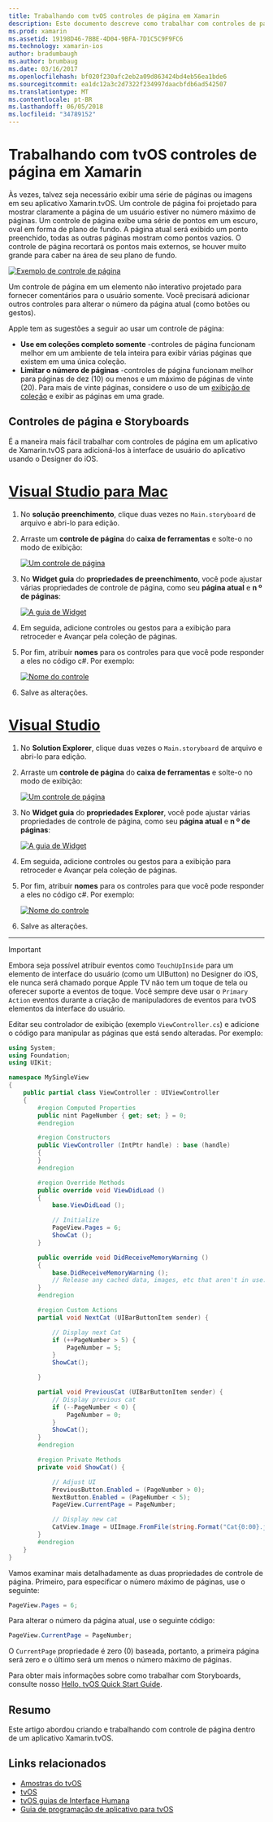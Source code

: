 ```yaml
---
title: Trabalhando com tvOS controles de página em Xamarin
description: Este documento descreve como trabalhar com controles de página tvOS em um aplicativo compilado com o Xamarin. Fornece uma descrição detalhada dos controles da página, descreve como configurá-las em storyboards e examina como responder a eventos de alteração de página.
ms.prod: xamarin
ms.assetid: 19198D46-7BBE-4D04-9BFA-7D1C5C9F9FC6
ms.technology: xamarin-ios
author: bradumbaugh
ms.author: brumbaug
ms.date: 03/16/2017
ms.openlocfilehash: bf020f230afc2eb2a09d863424bd4eb56ea1bde6
ms.sourcegitcommit: ea1dc12a3c2d7322f234997daacbfdb6ad542507
ms.translationtype: MT
ms.contentlocale: pt-BR
ms.lasthandoff: 06/05/2018
ms.locfileid: "34789152"
---
```

# <a name="working-with-tvos-page-controls-in-xamarin"></a>Trabalhando com tvOS controles de página em Xamarin

Às vezes, talvez seja necessário exibir uma série de páginas ou imagens em seu aplicativo Xamarin.tvOS. Um controle de página foi projetado para mostrar claramente a página de um usuário estiver no número máximo de páginas. Um controle de página exibe uma série de pontos em um escuro, oval em forma de plano de fundo. A página atual será exibido um ponto preenchido, todas as outras páginas mostram como pontos vazios. O controle de página recortará os pontos mais externos, se houver muito grande para caber na área de seu plano de fundo.

[![](page-controls-images/page01.png "Exemplo de controle de página")](page-controls-images/page01.png#lightbox)

Um controle de página em um elemento não interativo projetado para fornecer comentários para o usuário somente. Você precisará adicionar outros controles para alterar o número da página atual (como botões ou gestos).

Apple tem as sugestões a seguir ao usar um controle de página:

- **Use em coleções completo somente** -controles de página funcionam melhor em um ambiente de tela inteira para exibir várias páginas que existem em uma única coleção.
- **Limitar o número de páginas** -controles de página funcionam melhor para páginas de dez (10) ou menos e um máximo de páginas de vinte (20). Para mais de vinte páginas, considere o uso de um [exibição de coleção](~/ios/tvos/user-interface/collection-views.md) e exibir as páginas em uma grade.

<a name="Page-Controls-and-Storyboards" />

## <a name="page-controls-and-storyboards"></a>Controles de página e Storyboards

É a maneira mais fácil trabalhar com controles de página em um aplicativo de Xamarin.tvOS para adicioná-los à interface de usuário do aplicativo usando o Designer do iOS.

# <a name="visual-studio-for-mactabvsmac"></a>[Visual Studio para Mac](#tab/vsmac)

    
1. No **solução preenchimento**, clique duas vezes no `Main.storyboard` de arquivo e abri-lo para edição.
1. Arraste um **controle de página** do **caixa de ferramentas** e solte-o no modo de exibição: 

    [![](page-controls-images/page02.png "Um controle de página")](page-controls-images/page02.png#lightbox)
1. No **Widget guia** do **propriedades de preenchimento**, você pode ajustar várias propriedades de controle de página, como seu **página atual** e **n º de páginas**: 

    [![](page-controls-images/page03.png "A guia de Widget")](page-controls-images/page03.png#lightbox)
1. Em seguida, adicione controles ou gestos para a exibição para retroceder e Avançar pela coleção de páginas.
1. Por fim, atribuir **nomes** para os controles para que você pode responder a eles no código c#. Por exemplo: 

    [![](page-controls-images/page04.png "Nome do controle")](page-controls-images/page04.png#lightbox)
1. Salve as alterações.
    

# <a name="visual-studiotabvswin"></a>[Visual Studio](#tab/vswin)

    
1. No **Solution Explorer**, clique duas vezes o `Main.storyboard` de arquivo e abri-lo para edição.
1. Arraste um **controle de página** do **caixa de ferramentas** e solte-o no modo de exibição: 

    [![](page-controls-images/page02-vs.png "Um controle de página")](page-controls-images/page02-vs.png#lightbox)
1. No **Widget guia** do **propriedades Explorer**, você pode ajustar várias propriedades de controle de página, como seu **página atual** e **n º de páginas**: 

    [![](page-controls-images/page03-vs.png "A guia de Widget")](page-controls-images/page03-vs.png#lightbox)
1. Em seguida, adicione controles ou gestos para a exibição para retroceder e Avançar pela coleção de páginas.
1. Por fim, atribuir **nomes** para os controles para que você pode responder a eles no código c#. Por exemplo: 

    [![](page-controls-images/page04-vs.png "Nome do controle")](page-controls-images/page04-vs.png#lightbox)
1. Salve as alterações.
    

-----

> [!IMPORTANT]
> Embora seja possível atribuir eventos como `TouchUpInside` para um elemento de interface do usuário (como um UIButton) no Designer do iOS, ele nunca será chamado porque Apple TV não tem um toque de tela ou oferecer suporte a eventos de toque. Você sempre deve usar o `Primary Action` eventos durante a criação de manipuladores de eventos para tvOS elementos da interface do usuário.

Editar seu controlador de exibição (exemplo `ViewController.cs`) e adicione o código para manipular as páginas que está sendo alteradas. Por exemplo:

```csharp
using System;
using Foundation;
using UIKit;

namespace MySingleView
{
    public partial class ViewController : UIViewController
    {
        #region Computed Properties
        public nint PageNumber { get; set; } = 0;
        #endregion

        #region Constructors
        public ViewController (IntPtr handle) : base (handle)
        {
        }
        #endregion

        #region Override Methods
        public override void ViewDidLoad ()
        {
            base.ViewDidLoad ();

            // Initialize
            PageView.Pages = 6;
            ShowCat ();
        }

        public override void DidReceiveMemoryWarning ()
        {
            base.DidReceiveMemoryWarning ();
            // Release any cached data, images, etc that aren't in use.
        }
        #endregion

        #region Custom Actions
        partial void NextCat (UIBarButtonItem sender) {

            // Display next Cat
            if (++PageNumber > 5) {
                PageNumber = 5;
            }
            ShowCat();

        }

        partial void PreviousCat (UIBarButtonItem sender) {
            // Display previous cat
            if (--PageNumber < 0) {
                PageNumber = 0;
            }
            ShowCat();
        }
        #endregion

        #region Private Methods
        private void ShowCat() {

            // Adjust UI
            PreviousButton.Enabled = (PageNumber > 0);
            NextButton.Enabled = (PageNumber < 5);
            PageView.CurrentPage = PageNumber;

            // Display new cat
            CatView.Image = UIImage.FromFile(string.Format("Cat{0:00}.jpg",PageNumber+1));
        }
        #endregion
    }
}
```

Vamos examinar mais detalhadamente as duas propriedades de controle de página. Primeiro, para especificar o número máximo de páginas, use o seguinte:

```csharp
PageView.Pages = 6;
```

Para alterar o número da página atual, use o seguinte código:

```csharp
PageView.CurrentPage = PageNumber;
```

O `CurrentPage` propriedade é zero (0) baseada, portanto, a primeira página será zero e o último será um menos o número máximo de páginas.

Para obter mais informações sobre como trabalhar com Storyboards, consulte nosso [Hello, tvOS Quick Start Guide](~/ios/tvos/get-started/hello-tvos.md). 

<a name="Summary" />

## <a name="summary"></a>Resumo

Este artigo abordou criando e trabalhando com controle de página dentro de um aplicativo Xamarin.tvOS.



## <a name="related-links"></a>Links relacionados

- [Amostras do tvOS](https://developer.xamarin.com/samples/tvos/all/)
- [tvOS](https://developer.apple.com/tvos/)
- [tvOS guias de Interface Humana](https://developer.apple.com/tvos/human-interface-guidelines/)
- [Guia de programação de aplicativo para tvOS](https://developer.apple.com/library/prerelease/tvos/documentation/General/Conceptual/AppleTV_PG/)
